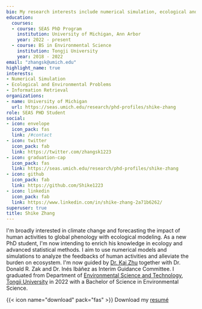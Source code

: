 ```yaml
---
bio: My research interests include numerical simulation, ecological and environmental problems.
education:
  courses:
  - course: SEAS PhD Program
    institution: University of Michigan, Ann Arbor
    year: 2022 - present
  - course: BS in Environmental Science
    institution: Tongji University
    year: 2018 - 2022
email: "zhangsk@umich.edu"
highlight_name: true
interests:
- Numerical Simulation
- Ecological and Environmental Problems
- Information Retrieval
organizations:
- name: University of Michigan
  url: https://seas.umich.edu/research/phd-profiles/shike-zhang
role: SEAS PHD Student
social:
- icon: envelope
  icon_pack: fas
  link: /#contact
- icon: twitter
  icon_pack: fab
  link: https://twitter.com/zhangsk1223
- icon: graduation-cap
  icon_pack: fas
  link: https://seas.umich.edu/research/phd-profiles/shike-zhang
- icon: github
  icon_pack: fab
  link: https://github.com/Shike1223
- icon: linkedin
  icon_pack: fab
  link: https://www.linkedin.com/in/shike-zhang-2a71b6262/
superuser: true
title: Shike Zhang
---
```


I'm broadly interested in climate change and forecasting the impact of human activities to global phenology with ecological modeling. As a new PhD student, I'm now intending to enrich his knowledge in ecology and advanced statistical methods. I aim to use numerical models and simulations to analyze the feedbacks of human activities and alleviate the burden on ecosystem. I'm now guided by [Dr. Kai Zhu](https://zhulab.seas.umich.edu/) together with Dr. Donald R. Zak and Dr. Inés Ibáñez as Interim Guidance Committee. I graduated from Department of [Environmental Science and Technology](https://sese.tongji.edu.cn/), [Tongji University](https://www.tongji.edu.cn/) in 2022 with a Bachelor of Science in Environmental Science.

{{< icon name="download" pack="fas" >}} Download my [resumé](https://docs.google.com/document/d/1wHGdqfv7OjW1lH6FhLWNqteiuxlsKP7e/edit?usp=sharing&ouid=101027145709429142519&rtpof=true&sd=true)
